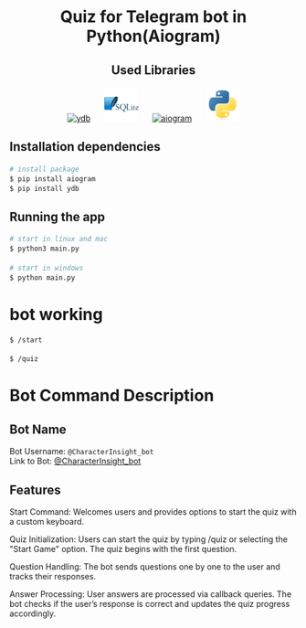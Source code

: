 <h1 align="center">Quiz for Telegram bot in Python(Aiogram)</h1>

<h2 align="center">Used Libraries</h2>
<div align="center">
  <a href="https://ydb.tech/" target="_blank" rel="noreferrer" style="display: inline-block; margin: 0 10px;">
    <img src="https://storage.yandexcloud.net/ydb-www-prod-site-assets/ydb_icon.svg" alt="ydb" width="60" height="60"/>
  </a>
  <a href="https://www.sqlite.org/index.html" target="_blank" rel="noreferrer" style="display: inline-block; margin: 0 10px;">
    <img src="https://github.com/devicons/devicon/blob/master/icons/sqlite/sqlite-original-wordmark.svg" alt="sqlite" width="60" height="60"/>
  </a>
  <!-- AIOGRAM -->
  <a href="https://docs.aiogram.dev/en/latest/index.html" target="aiogram" style="display: inline-block; margin: 0 10px;">
    <img src="https://docs.aiogram.dev/en/latest/_static/logo.png" alt="aiogram" width="60" height="60"/>
  </a>
  <!-- PYTHON -->
  <a href="https://www.python.org" target="_blank" rel="noreferrer" style="display: inline-block; margin: 0 10px;">
    <img src="https://raw.githubusercontent.com/devicons/devicon/master/icons/python/python-original.svg" alt="python" width="60" height="60"/>
  </a>
</div>


## Installation dependencies

````bash
# install package
$ pip install aiogram
$ pip install ydb
````


## Running the app

```bash
# start in linux and mac
$ python3 main.py

# start in windows 
$ python main.py
```
# bot working 
````bash
$ /start

$ /quiz
````



# Bot Command Description

## Bot Name

Bot Username: `@CharacterInsight_bot`  
Link to Bot: [@CharacterInsight_bot](https://web.telegram.org/k/#@CharacterInsight_bot)


## Features
Start Command: Welcomes users and provides options to start the quiz with a custom keyboard.

Quiz Initialization: Users can start the quiz by typing /quiz or selecting the "Start Game" option. The quiz begins with the first question.

Question Handling: The bot sends questions one by one to the user and tracks their responses.

Answer Processing: User answers are processed via callback queries. The bot checks if the user’s response is correct and updates the quiz progress accordingly.
